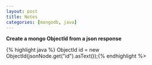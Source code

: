 ```yaml
---
layout: post
title: Notes
categories: [mongodb, java]
---
```


**Create a mongo ObjectId from a json response**  

{% highlight java %} ObjectId id = new ObjectId(jsonNode.get("id").asText());{% endhighlight %>  
